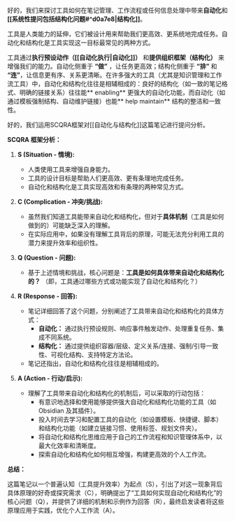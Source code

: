 好的，我们来探讨工具如何在笔记管理、工作流程或任何信息处理中带来**自动化**和 **[[系统性提问包括结构化问题#^d0a7e8|结构化]]**。

工具是人类能力的延伸，它们被设计用来帮助我们更高效、更系统地完成任务。自动化和结构化是工具实现这一目标最常见的两种方式。

工具通过**执行预设动作（[[自动化执行|自动化]]）** 和**提供组织框架（结构化）** 来增强我们的能力。自动化侧重于 **“做”** ，让任务更高效；结构化侧重于 **“排”** 和 **“连”**，让信息更有序、关系更清晰。在许多强大的工具（尤其是知识管理和工作流工具）中，自动化和结构化往往是相辅相成的：良好的结构化（如一致的笔记格式、明确的链接关系）往往能** enabling** 更强大的自动化功能，而自动化（如通过模板强制结构、自动维护链接）也能** help maintain** 结构的整洁和一致性。

好的，我们运用SCQRA框架对[[自动化与结构化]]这篇笔记进行提问分析。

**SCQRA 框架分析：**

1.  **S (Situation - 情境):**
    *   人类使用工具来增强自身能力。
    *   工具的设计目标是帮助人们更高效、更有条理地完成任务。
    *   自动化和结构化是工具实现高效和有条理的两种常见方式。

2.  **C (Complication - 冲突/挑战):**
    *   虽然我们知道工具能带来自动化和结构化，但对于**具体机制**（工具是如何做到的）可能缺乏深入的理解。
    *   在实际应用中，如果没有理解工具背后的原理，可能无法充分利用工具的潜力来提升效率和组织性。

3.  **Q (Question - 问题):**
    *   基于上述情境和挑战，核心问题是：**工具是如何具体带来自动化和结构化的？** （即，工具通过哪些方式或功能实现了自动化和结构化？）

4.  **R (Response - 回答):**
    *   笔记详细回答了这个问题，分别阐述了工具带来自动化和结构化的具体方式：
        *   **自动化：** 通过执行预设规则、响应事件触发动作、处理重复任务、集成不同系统。
        *   **结构化：** 通过提供组织容器/层级、定义关系/连接、强制/引导一致性、可视化结构、支持特定方法论。
    *   笔记还指出，自动化和结构化往往是相辅相成的。

5.  **A (Action - 行动/启示):**
    *   理解了工具带来自动化和结构化的机制后，可以采取的行动包括：
        *   有意识地选择和使用能够提供强大自动化和结构化功能的工具（如 Obsidian 及其插件）。
        *   投入时间去学习和配置工具的自动化（如设置模板、快捷键、脚本）和结构化功能（如建立链接习惯、使用标签、规划文件夹）。
        *   将自动化和结构化思维应用于自己的工作流程和知识管理体系中，以最大化效率和清晰度。
        *   探索自动化和结构化如何相互增强，构建更高效的个人工作流。

**总结：**

这篇笔记以一个普遍认知（工具提升效率）为起点（S），引出了对这一现象背后具体原理的好奇或探究需求（C），明确提出了“工具如何实现自动化和结构化”的核心问题（Q），并提供了详细的机制和示例作为回答（R），最终启发读者将这些原理应用于实践，优化个人工作流（A）。